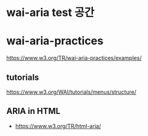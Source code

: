 # wai-aria test 공간 

# wai-aria-practices
https://www.w3.org/TR/wai-aria-practices/examples/

## tutorials
https://www.w3.org/WAI/tutorials/menus/structure/

## ARIA in HTML
- https://www.w3.org/TR/html-aria/
